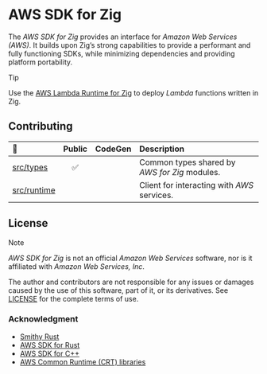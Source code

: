 # AWS SDK for Zig

The _AWS SDK for Zig_ provides an interface for _Amazon Web Services (AWS)_.
It builds upon Zig’s strong capabilities to provide a performant and fully
functioning SDKs, while minimizing dependencies and providing platform portability.

> [!TIP]
> Use the [AWS Lambda Runtime for Zig](https://github.com/by-nir/aws-lambda-zig)
> to deploy _Lambda_ functions written in Zig.

## Contributing

| 📁 | Public | CodeGen | Description |
|:-|:-:|:-:|:-|
| [src/types](src/types) | ✅ | | Common types shared by _AWS for Zig_ modules. |
| [src/runtime](src/runtime) | | | Client for interacting with _AWS_ services. |

## License

> [!NOTE]
> _AWS SDK for Zig_ is not an official _Amazon Web Services_ software, nor is it
> affiliated with _Amazon Web Services, Inc_.

The author and contributors are not responsible for any issues or damages caused
by the use of this software, part of it, or its derivatives. See [LICENSE](/LICENSE)
for the complete terms of use.

### Acknowledgment

- [Smithy Rust](https://github.com/smithy-lang/smithy-rs)
- [AWS SDK for Rust](https://github.com/awslabs/aws-sdk-rust)
- [AWS SDK for C++](https://github.com/aws/aws-sdk-cpp)
- [AWS Common Runtime (CRT) libraries](https://docs.aws.amazon.com/sdkref/latest/guide/common-runtime.html)